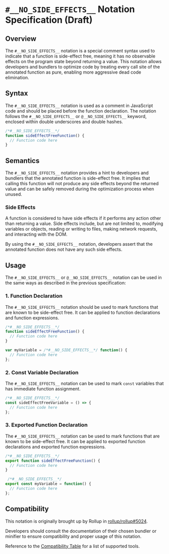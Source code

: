# `#__NO_SIDE_EFFECTS__` Notation Specification (Draft)

## Overview

The `#__NO_SIDE_EFFECTS__` notation is a special comment syntax used to indicate that a function is side-effect free, meaning it has no observable effects on the program state beyond returning a value. This notation allows developers and bundlers to optimize code by treating every call site of the annotated function as pure, enabling more aggressive dead code elimination.

## Syntax

The `#__NO_SIDE_EFFECTS__` notation is used as a comment in JavaScript code and should be placed before the function declaration. The notation follows the `#__NO_SIDE_EFFECTS__` or `@__NO_SIDE_EFFECTS__` keyword, enclosed within double underscores and double hashes.

```javascript
/*#__NO_SIDE_EFFECTS__*/
function sideEffectFreeFunction() {
  // Function code here
}
```

## Semantics

The `#__NO_SIDE_EFFECTS__` notation provides a hint to developers and bundlers that the annotated function is side-effect free. It implies that calling this function will not produce any side effects beyond the returned value and can be safely removed during the optimization process when unused.

### Side Effects

A function is considered to have side effects if it performs any action other than returning a value. Side effects include, but are not limited to, modifying variables or objects, reading or writing to files, making network requests, and interacting with the DOM.

By using the `#__NO_SIDE_EFFECTS__` notation, developers assert that the annotated function does not have any such side effects.

## Usage

The `#__NO_SIDE_EFFECTS__` or `@__NO_SIDE_EFFECTS__` notation can be used in the same ways as described in the previous specification:

### 1. Function Declaration

The `#__NO_SIDE_EFFECTS__` notation should be used to mark functions that are known to be side-effect free. It can be applied to function declarations and function expressions.

```javascript
/*#__NO_SIDE_EFFECTS__*/
function sideEffectFreeFunction() {
  // Function code here
}

var myVariable = /*#__NO_SIDE_EFFECTS__*/ function() {
  // Function code here
};
```

### 2. Const Variable Declaration

The `#__NO_SIDE_EFFECTS__` notation can be used to mark `const` variables that has immediate function assignment. 

```javascript
/*#__NO_SIDE_EFFECTS__*/
const sideEffectFreeVariable = () => {
  // Function code here
};
```

### 3. Exported Function Declaration

The `#__NO_SIDE_EFFECTS__` notation can be used to mark functions that are known to be side-effect free. It can be applied to exported function declarations and exported function expressions.

```javascript
/*#__NO_SIDE_EFFECTS__*/
export function sideEffectFreeFunction() {
  // Function code here
}

 /*#__NO_SIDE_EFFECTS__*/ 
export const myVariable = function() {
  // Function code here
};
```

## Compatibility

This notation is originally brought up by Rollup in [rollup/rollup#5024](https://github.com/rollup/rollup/pull/5024).

Developers should consult the documentation of their chosen bundler or minifier to ensure compatibility and proper usage of this notation.

Reference to the [Compatibility Table](./pure-notation-compatibility.md) for a list of supported tools.

